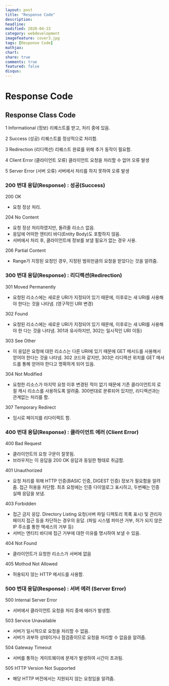 ```yaml
---
layout: post
title: "Response Code"
description: 
headline: 
modified: 2020-04-23
category: webdevelopment
imagefeature: cover3.jpg
tags: [Response Code]
mathjax: 
chart: 
share: true
comments: true
featured: false
disqus:
---
```

# Response Code

## Response Class Code 
1 Informational (정보) 리퀘스트를 받고, 처리 중에 있음.

2 Success (성공) 리퀘스트를 정상적으로 처리함.

3 Redirection (리디렉션) 리퀘스트 완료를 위해 추가 동작이 필요함.

4 Client Error (클라이언트 오류) 클라이언트 요청을 처리할 수 없어 오류 발생

5 Server Error (서버 오류) 서버에서 처리를 하지 못하여 오류 발생

### 200 번대 응답(Response) : 성공(Success)
200 OK 
* 요청 정상 처리.

204 No Content
* 요청 정상 처리하였지만, 돌려줄 리소스 없음.
* 응답에 어떠한 엔티티 바디(Entity Body)도 포함하지 않음.
* 서버에서 처리 후, 클라이언트에 정보를 보낼 필요가 없는 경우 사용. 

206 Partial Content
* Range가 지정된 요청인 경우, 지정된 범위만큼의 요청을 받았다는 것을 알려줌. 


### 300 번대 응답(Response) : 리디렉션(Redirection)
301 Moved Permanently
* 요청된 리소스에는 새로운 URI가 지정되어 있기 때문에, 이후로는 새 URI를 사용해야 한다는 것을 나타냄. (영구적인 URI 변경)

302 Found
* 요청된 리소스에는 새로운 URI가 지정되어 있기 때문에, 이후로는 새 URI를 사용해야 한 다는 것을 나타냄. 301과 유사하지만, 302는 일시적인 URI 이동) 

303 See Other
* 이 응답은 요청에 대한 리소스는 다른 URI에 있기 때문에 GET 메서드를 사용해서 얻어야 한다는 것을 나타냄. 302 코드와 같지만, 303은 리디렉션 위치를 GET 메서드를 통해 얻어야 한다고 명확하게 되어 있음. 

304 Not Modified
* 요청한 리소스가 마지막 요청 이후 변경된 적이 없기 때문에 기존 클라이언트의 로컬 캐시 리소스를 사용하도록 알려줌.
300번대로 분류되어 있지만, 리디렉션과는 관계없는 처리를 함.

307 Temporary Redirect
* 임시로 페이지를 리다이렉트 함.

### 400 번대 응답(Response) : 클라이언트 에러 (Client Error)
400 Bad Request
* 클라이언트의 요청 구문이 잘못됨.
* 브라우저는 이 응답을 200 OK 응답과 동일한 형태로 취급함.

401 Unauthorized
* 요청 처리를 위해 HTTP 인증(BASIC 인증, DIGEST 인증) 정보가 필요함을 알려줌.
접근 허용을 차단함. 최초 요청에는 인증 다이얼로그 표시하고, 두번째는 인증 실패 응답을 보냄. 

403 Forbidden
* 접근 금지 응답. Directory Listing 요청(서버 파일 디렉토리 목록 표시) 및 관리자 페이지 접근 등을 차단하는 경우의 응답. (파일 시스템 퍼미션 거부, 허가 되지 않은 IP 주소를 통한 액세스의 거부 등)
* 서버는 엔티티 바디에 접근 거부에 대한 이유를 명시하여 보낼 수 있음.

404 Not Found
* 클라이언트가 요청한 리소스가 서버에 없음

405 Mothod Not Allowed
* 허용되지 않는 HTTP 메서드를 사용함. 

### 500 번대 응답(Response) : 서버 에러 (Server Error)
500 Internal Server Error
* 서버에서 클라이언트 요청을 처리 중에 에러가 발생함.

503 Service Unavailable
* 서버가 일시적으로 요청을 처리할 수 없음.
* 서버가 과부하 상태이거나 점검중이므로 요청을 처리할 수 없음을 알려줌.

504 Gateway Timeout
* 서버를 통하는 게이트웨이에 문제가 발생하여 시간이 초과됨.

505 HTTP Version Not Supported
* 해당 HTTP 버전에서는 지원되지 않는 요청임을 알려줌.
